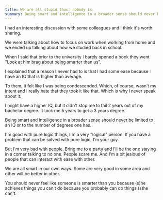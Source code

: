 ```yaml
---
title: We are all stupid thus, nobody is.
summary: Being smart and intelligence in a broader sense should never be limited to an IQ or to the number of degrees one has.
---
```


I had an interesting discussion with some colleagues and I think it's worth sharing.

We were talking about how to focus on work when working from home and we ended up talking about how we studied back in school.

When I said that prior to the university I barely opened a book they went "Look at him brag about being smarter than us".

I explained that a reason I never had to is that I had some ease because I have an IQ that is higher than average.

To them, it felt like I was being condescended. Which, of course, wasn't my intent and I really hate that they took it like that. Which is why I never speak about it.

I might have a higher IQ, but it didn't stop me to fail 2 years out of my bachelor degree. It took me 5 years to get a 3 years degree.

Being smart and intelligence in a broader sense should never be limited to an IQ or to the number of degrees one has.

I'm good with pure logic things, I'm a very "logical" person. If you have a problem that can be solved with pure logic, I'm your guy.

But I'm very bad with people. Bring me to a party and I'll be the one staying in a corner talking to no one. People scare me. And I'm a bit jealous of people that can interact with ease with other.

We are all smart in our own ways. Some are very good in some area and other will be better in other.

You should never feel like someone is smarter than you because (s)he achieves things you can't do because you probably can do things (s)he can't.
